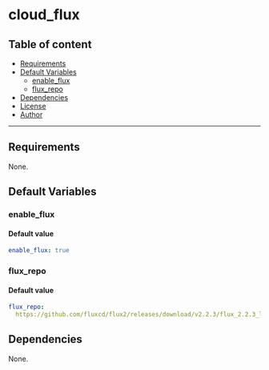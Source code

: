 # cloud_flux

## Table of content

- [Requirements](#requirements)
- [Default Variables](#default-variables)
  - [enable_flux](#enable_flux)
  - [flux_repo](#flux_repo)
- [Dependencies](#dependencies)
- [License](#license)
- [Author](#author)

---

## Requirements

None.

## Default Variables

### enable_flux

#### Default value

```YAML
enable_flux: true
```

### flux_repo

#### Default value

```YAML
flux_repo: 
  https://github.com/fluxcd/flux2/releases/download/v2.2.3/flux_2.2.3_linux_amd64.tar.gz
```



## Dependencies

None.
